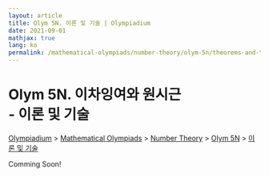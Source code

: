 ```yaml
---
layout: article
title: Olym 5N. 이론 및 기술 | Olympiadium
date: 2021-09-01
mathjax: true
lang: ko
permalink: /mathematical-olympiads/number-theory/olym-5n/theorems-and-techniques/
---
```

# Olym 5N. 이차잉여와 원시근 <br> <ssup> - 이론 및 기술</ssup>

<a href="{{ site.homeurl }}">Olympiadium</a> > <a href="{{ site.homeurl }}mathematical-olympiads/">Mathematical Olympiads</a> > <a href="{{ site.homeurl }}mathematical-olympiads/number-theory/">Number Theory</a> > <a href="{{ site.homeurl }}mathematical-olympiads/number-theory/olym-5n/">Olym 5N</a> > <a href="{{ site.homeurl }}mathematical-olympiads/number-theory/olym-5n/theorems-and-techniques/">이론 및 기술</a>

Comming Soon!
